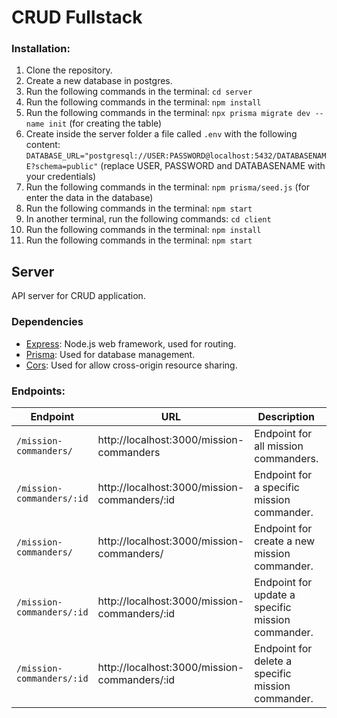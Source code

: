 # CRUD Fullstack

### Installation:
1. Clone the repository.
2. Create a new database in postgres.
3. Run the following commands in the terminal: `cd server`
4. Run the following commands in the terminal: `npm install`
5. Run the following commands in the terminal: `npx prisma migrate dev --name init` (for creating the table)
6. Create inside the server folder a file called `.env` with the following content: `DATABASE_URL="postgresql://USER:PASSWORD@localhost:5432/DATABASENAME?schema=public"` (replace USER, PASSWORD and DATABASENAME with your credentials)
6. Run the following commands in the terminal: `npm prisma/seed.js` (for enter the data in the database)
7. Run the following commands in the terminal: `npm start`
8. In another terminal, run the following commands: `cd client`
9. Run the following commands in the terminal: `npm install`
10. Run the following commands in the terminal: `npm start`

## Server
API server for CRUD application. 

### Dependencies
* [Express](https://expressjs.com/): Node.js web framework, used for routing.
* [Prisma](https://www.prisma.io/): Used for database management.
* [Cors](https://www.npmjs.com/package/cors): Used for allow cross-origin resource sharing.

### Endpoints:

| Endpoint | URL | Description | Method |
| --- | --- | --- | --- |
| `/mission-commanders/` | http://localhost:3000/mission-commanders | Endpoint for all mission commanders. | GET |
| `/mission-commanders/:id` | http://localhost:3000/mission-commanders/:id | Endpoint for a specific mission commander. | GET |
| `/mission-commanders/` | http://localhost:3000/mission-commanders/ | Endpoint for create a new mission commander. | POST |
| `/mission-commanders/:id` | http://localhost:3000/mission-commanders/:id | Endpoint for update a specific mission commander. | PUT |
| `/mission-commanders/:id` | http://localhost:3000/mission-commanders/:id | Endpoint for delete a specific mission commander. | DELETE |